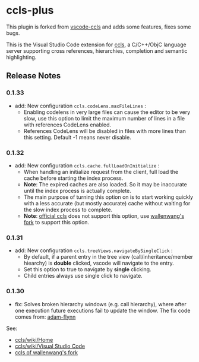 # ccls-plus

This plugin is forked from [vscode-ccls](https://github.com/MaskRay/vscode-ccls) and adds some features, fixes some bugs.

This is the Visual Studio Code extension for [ccls](https://github.com/MaskRay/ccls),
 a C/C++/ObjC language server supporting cross references, hierarchies, completion and semantic highlighting.


## Release Notes

### 0.1.33
* add: New configuration `ccls.codeLens.maxFileLines` :
    * Enabling codelens in very large files can cause the editor to be very slow, use this option to limit the maximum number of lines in a file with references CodeLens enabled.
    * References CodeLens will be disabled in files with more lines than this setting. Default -1 means never disable.
    
### 0.1.32
* add: New configuration `ccls.cache.fullLoadOnInitialize` :
    * When handling an initialize request from the client, full load the cache before starting the index process. 
    * **Note**: The expired caches are also loaded. So it may be inaccurate until the index process is actually complete. 
    * The main purpose of turning this option on is to start working quickly with a less accurate (but mostly accurate) cache without waiting for the slow index process to complete.
    * **Note**: [official ccls](https://github.com/MaskRay/ccls) does not support this option, use [wallenwang's fork](https://github.com/xinghun/ccls) to support this option.

### 0.1.31
* add: New configuration `ccls.treeViews.navigateBySingleClick` :
    * By default, if a parent entry in the tree view (call/inheritance/member hiearchy) is **double** clicked, vscode will navigate to the entry. 
    * Set this option to true to navigate by **single** clicking.
    * Child entries always use single click to navigate.

### 0.1.30
* fix: Solves broken hierarchy windows (e.g. call hierarchy), where after one execution future executions fail to update the window. The fix code comes from: [adam-flynn](https://github.com/adam-flynn/vscode-ccls)


See:

* [ccls/wiki/Home](https://github.com/MaskRay/ccls/wiki/Home)
* [ccls/wiki/Visual Studio Code](https://github.com/MaskRay/ccls/wiki/Visual-Studio-Code)
* [ccls of wallenwang's fork](https://github.com/xinghun/ccls)

